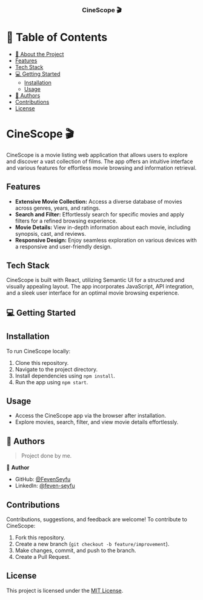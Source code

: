 <div align="center">

  <h3><b>CineScope 🎬</b></h3>

</div>

# 📗 Table of Contents
- [📖 About the Project](#CineScope)
- [Features](#features)
- [Tech Stack](#tech-stack)
- [💻 Getting Started](#getting-started)
    - [Installation](#installation)
    - [Usage](#usage)
- [👥 Authors](#authors)
- [Contributions](#contributions)
- [License](#license)

# CineScope 🎬

CineScope is a movie listing web application that allows users to explore and discover a vast collection of films. The app offers an intuitive interface and various features for effortless movie browsing and information retrieval.

## Features

- **Extensive Movie Collection:** Access a diverse database of movies across genres, years, and ratings.
- **Search and Filter:** Effortlessly search for specific movies and apply filters for a refined browsing experience.
- **Movie Details:** View in-depth information about each movie, including synopsis, cast, and reviews.
- **Responsive Design:** Enjoy seamless exploration on various devices with a responsive and user-friendly design.

## Tech Stack

CineScope is built with React, utilizing Semantic UI for a structured and visually appealing layout. The app incorporates JavaScript, API integration, and a sleek user interface for an optimal movie browsing experience.

## 💻 Getting Started <a name="getting-started"></a>

## Installation

To run CineScope locally:

1. Clone this repository.
2. Navigate to the project directory.
3. Install dependencies using `npm install`.
4. Run the app using `npm start`.

## Usage

- Access the CineScope app via the browser after installation.
- Explore movies, search, filter, and view movie details effortlessly.

## 👥 Authors <a name="authors"></a>

> Project done by me.

👤 **Author**

- GitHub: [@FevenSeyfu](https://github.com/FevenSeyfu)
- LinkedIn: [@feven-seyfu](https://www.linkedin.com/in/feven-seyfu)

## Contributions

Contributions, suggestions, and feedback are welcome! To contribute to CineScope:

1. Fork this repository.
2. Create a new branch (`git checkout -b feature/improvement`).
3. Make changes, commit, and push to the branch.
4. Create a Pull Request.

## License

This project is licensed under the [MIT License](https://opensource.org/licenses/MIT).
